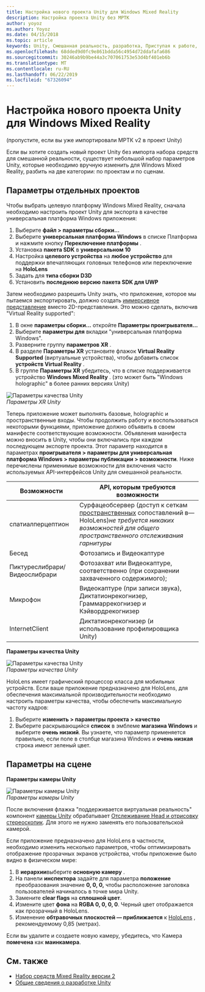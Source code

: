 ```yaml
---
title: Настройка нового проекта Unity для Windows Mixed Reality
description: Настройка проекта Unity без МРТК
author: yoyoz
ms.author: Yoyoz
ms.date: 04/15/2018
ms.topic: article
keywords: Unity, Смешанная реальность, разработка, Приступая к работе, новый проект
ms.openlocfilehash: 68dded9d0fc9e861bdda56c4954d72ddafafa686
ms.sourcegitcommit: 30246ab9b9be44a3c707061753e53d4bf401eb6b
ms.translationtype: MT
ms.contentlocale: ru-RU
ms.lasthandoff: 06/22/2019
ms.locfileid: "67326094"
---
```

# <a name="configure-a-new-unity-project-for-windows-mixed-reality"></a>Настройка нового проекта Unity для Windows Mixed Reality 

(пропустите, если вы уже импортировали МРТК v2 в проект Unity)

Если вы хотите создать новый проект Unity без импорта набора средств для смешанной реальности, существует небольшой набор параметров Unity, которые необходимо вручную изменить для Windows Mixed Reality, разбить на две категории: по проектам и по сценам.

## <a name="per-project-settings"></a>Параметры отдельных проектов

Чтобы выбрать целевую платформу Windows Mixed Reality, сначала необходимо настроить проект Unity для экспорта в качестве универсальная платформа Windows приложения: 
1. Выберите **файл > параметры сборки...**
2. Выберите **универсальная платформа Windows** в списке Платформа и нажмите кнопку **Переключение платформы** .
3. Установка **пакета SDK** в **универсальном 10**
4. Настройка **целевого устройства** на **любое устройство** для поддержки впечатляющих головных телефонов или переключение на **HoloLens**
5. Задать для **типа сборки** **D3D**
6. Установить **последнюю версию** **пакета SDK для UWP**

Затем необходимо разрешить Unity знать, что приложение, которое мы пытаемся экспортировать, должно создать [иммерсивное представление](app-views.md) вместо 2D-представления. Это можно сделать, включив "Virtual Reality supported":
1. В окне **параметры сборки...** откройте **Параметры проигрывателя...**
2. Выберите **параметры для** вкладки "универсальная платформа Windows".
3. Разверните группу **параметров XR** .
4. В разделе **Параметры XR** установите флажок **Virtual Reality Supported** (виртуальные устройства), чтобы добавить список **устройств Virtual Reality** .
5. В группе **Параметры XR** убедитесь, что в списке поддерживается устройство **Windows Mixed Reality** . (это может быть "Windows holographic" в более ранних версиях Unity)

![Параметры качества Unity](images/getting-started-unity-quality-settings.jpg)<br>
*Параметры XR Unity*

Теперь приложение может выполнять базовые, holographic и пространственные входы. Чтобы продолжить работу и воспользоваться некоторыми функциями, приложение должно объявить в своем манифесте соответствующие возможности. Объявления манифеста можно вносить в Unity, чтобы они включались при каждом последующем экспорте проекта. Этот параметр находится в параметрах **проигрывателя > параметры для универсальная платформа Windows > параметры публикации > возможности**. Ниже перечислены применимые возможности для включения часто используемых API-интерфейсов Unity для смешанной реальности.

|  Возможности  |  API, которым требуются возможности | 
|----------|----------|
|  спатиалперцептион  |  Сурфацеобсервер (доступ к сеткам [пространственных](spatial-mapping.md) сопоставлений в&mdash;HoloLens)*не требуется никаких возможностей для общего пространственного отслеживания гарнитуры* | 
|  Бесед  |  Фотозапись и Видеокаптуре | 
|  Пиктуреслибрари/Видеослибрари  |  Фотозахват или Видеокаптуре, соответственно (при сохранении захваченного содержимого); | 
|  Микрофон  |  Видеокаптуре (при записи звука), Диктатионрекогнизер, Граммаррекогнизер и Кэйвордрекогнизер | 
|  InternetClient  |  Диктатионрекогнизер (и использование профилировщика Unity) | 

**Параметры качества Unity**

![Параметры качества Unity](images/getting-started-unity-quality-settings.jpg)<br>
*Параметры качества Unity*

HoloLens имеет графический процессор класса для мобильных устройств. Если ваше приложение предназначено для HoloLens, для обеспечения максимальной производительности необходимо настроить параметры качества, чтобы обеспечить максимальную частоту кадров:
1. Выберите **изменить > параметры проекта > качество**
2. Выберите раскрывающийся **список** в эмблеме **магазина Windows** и выберите **очень низкий**. Вы узнаете, что параметр применяется правильно, если поле в столбце магазина Windows и **очень низкая** строка имеют зеленый цвет.

## <a name="per-scene-settings"></a>Параметры на сцене

**Параметры камеры Unity**

![Параметры камеры Unity](images/Unitycamerasettings.png)<br>
*Параметры камеры Unity*

После включения флажка "поддерживается виртуальная реальность" компонент [камеры Unity](camera-in-unity.md) обрабатывает [Отслеживание Head и отрисовку стереоскопик](rendering.md). Для этого не нужно заменять его пользовательской камерой.

Если приложение предназначено для HoloLens в частности, необходимо изменить несколько параметров, чтобы оптимизировать отображение прозрачных экранов устройства, чтобы приложение было видно в физическом мире:
1. В **иерархии**выберите **основную камеру** .
2. На панели **инспектора** задайте для параметра **положение** преобразования значение **0, 0, 0,** чтобы расположение заголовка пользователей начиналось в точке мира Unity.
3. Замените **clear flags** на **сплошной цвет**.
4. Измените цвет **фона** на **RGBA 0, 0, 0, 0**. Черный цвет отображается как прозрачный в HoloLens.
5. Изменение **обтравочных плоскостей — приближается** к [HoloLens](camera-in-unity.md#clip-planes) , рекомендуемому 0,85 (метрах).

Если вы удалите и создаете новую камеру, убедитесь, что Камера **помечена** как **маинкамера**.


## <a name="see-also"></a>См. также
* [Набор средств Mixed Reality версии 2](mrtk-getting-started.md)
* [Общие сведения о разработке Unity](unity-development-overview.md)
